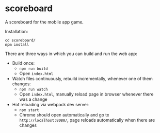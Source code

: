 # scoreboard
A scoreboard for the mobile app game.

Installation:

```
cd scoreboard/
npm install
```

There are three ways in which you can build and run the web app:

* Build once:
    * `npm run build`
    * Open `index.html`
* Watch files continuously, rebuild incrementally, whenever one of them changes:
    * `npm run watch`
    * Open `index.html`, manually reload page in browser whenever there was a change
* Hot reloading via webpack dev server:
    * `npm start`
    * Chrome should open automatically and go to `http://localhost:8080/`, page reloads automatically when there are changes